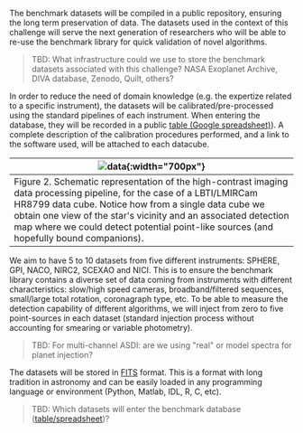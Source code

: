 The benchmark datasets will be compiled in a public repository, ensuring the long term preservation of data. The datasets used in the context of this challenge will serve the next generation of researchers who will be able to re-use the benchmark library for quick validation of novel algorithms.

> TBD: What infrastructure could we use to store the benchmark datasets associated with this challenge? NASA Exoplanet Archive, DIVA database, Zenodo, Quilt, others?

In order to reduce the need of domain knowledge (e.g. the expertize related to a specific instrument), the datasets will be calibrated/pre-processed using the standard pipelines of each instrument. When entering the database, they will be recorded in a public [table (Google spreadsheet)](pages/datasets_table)). A complete description of the calibration procedures performed, and a link to the software used, will be attached to each datacube.

| ![data](https://raw.githubusercontent.com/carlgogo/exoimaging_challenge/master/assets/images/challenge_illustrations.002.png){:width="700px"} |
|---|
| Figure 2. Schematic representation of the high-contrast imaging data processing pipeline, for the case of a LBTI/LMIRCam HR8799 data cube. Notice how from a single data cube we obtain one view of the star's vicinity and an associated detection map where we could detect potential point-like sources (and hopefully bound companions).  |

We aim to have 5 to 10 datasets from five different instruments: SPHERE, GPI, NACO, NIRC2, SCEXAO and NICI. This is to ensure the benchmark library contains a diverse set of data coming from instruments with different characteristics: slow/high speed cameras, broadband/filtered sequences, small/large total rotation, coronagraph type, etc. To be able to measure the detection capability of different algorithms, we will inject from zero to five point-sources in each dataset (standard injection process without accounting for smearing or variable photometry). 

> TBD: For multi-channel ASDI: are we using "real" or model spectra for planet injection?

The datasets will be stored in [FITS](https://en.wikipedia.org/wiki/FITS) format. This is a format with long tradition in astronomy and can be easily loaded in any programming language or environment (Python, Matlab, IDL, R, C, etc).
 
> TBD: Which datasets will enter the benchmark database ([table/spreadsheet](pages/datasets_table))? 

